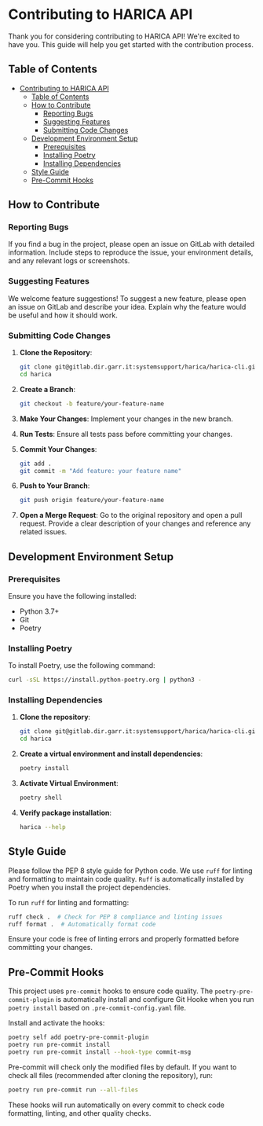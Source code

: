 # Contributing to HARICA API

Thank you for considering contributing to HARICA API! We're excited to have you. This guide will help you get started with the contribution process.

## Table of Contents

- [Contributing to HARICA API](#contributing-to-harica-api)
  - [Table of Contents](#table-of-contents)
  - [How to Contribute](#how-to-contribute)
    - [Reporting Bugs](#reporting-bugs)
    - [Suggesting Features](#suggesting-features)
    - [Submitting Code Changes](#submitting-code-changes)
  - [Development Environment Setup](#development-environment-setup)
    - [Prerequisites](#prerequisites)
    - [Installing Poetry](#installing-poetry)
    - [Installing Dependencies](#installing-dependencies)
  - [Style Guide](#style-guide)
  - [Pre-Commit Hooks](#pre-commit-hooks)

## How to Contribute

### Reporting Bugs

If you find a bug in the project, please open an issue on GitLab with detailed information. Include steps to reproduce the issue, your environment details, and any relevant logs or screenshots.

### Suggesting Features

We welcome feature suggestions! To suggest a new feature, please open an issue on GitLab and describe your idea. Explain why the feature would be useful and how it should work.

### Submitting Code Changes

1. **Clone the Repository**:

    ```sh
    git clone git@gitlab.dir.garr.it:systemsupport/harica/harica-cli.git
    cd harica
    ```

2. **Create a Branch**:

    ```sh
    git checkout -b feature/your-feature-name
    ```

3. **Make Your Changes**: Implement your changes in the new branch.
4. **Run Tests**: Ensure all tests pass before committing your changes.
5. **Commit Your Changes**:

    ```sh
    git add .
    git commit -m "Add feature: your feature name"
    ```

6. **Push to Your Branch**:

    ```sh
    git push origin feature/your-feature-name
    ```

7. **Open a Merge Request**: Go to the original repository and open a pull request. Provide a clear description of your changes and reference any related issues.

## Development Environment Setup

### Prerequisites

Ensure you have the following installed:

- Python 3.7+
- Git
- Poetry

### Installing Poetry

To install Poetry, use the following command:

```sh
curl -sSL https://install.python-poetry.org | python3 -
```

### Installing Dependencies

1. **Clone the repository**:

    ```sh
    git clone git@gitlab.dir.garr.it:systemsupport/harica/harica-cli.git
    cd harica
    ```

2. **Create a virtual environment and install dependencies**:

    ```sh
    poetry install
    ```

3. **Activate Virtual Environment**:

    ```sh
    poetry shell
    ```

4. **Verify package installation**:

    ```sh
    harica --help
    ```

## Style Guide

Please follow the PEP 8 style guide for Python code. We use `ruff` for linting and formatting to maintain code quality. `Ruff` is automatically installed by Poetry when you install the project dependencies.

To run `ruff` for linting and formatting:

```sh
ruff check .  # Check for PEP 8 compliance and linting issues
ruff format .  # Automatically format code
```

Ensure your code is free of linting errors and properly formatted before committing your changes.

## Pre-Commit Hooks

This project uses `pre-commit` hooks to ensure code quality. The `poetry-pre-commit-plugin` is automatically install and configure Git Hooke when you run `poetry install` based on `.pre-commit-config.yaml` file.

Install and activate the hooks:

```sh
poetry self add poetry-pre-commit-plugin
poetry run pre-commit install
poetry run pre-commit install --hook-type commit-msg
```

Pre-commit will check only the modified files by default. If you want to check all files (recommended after cloning the repository), run:

```sh
poetry run pre-commit run --all-files
```

These hooks will run automatically on every commit to check code formatting, linting, and other quality checks.
